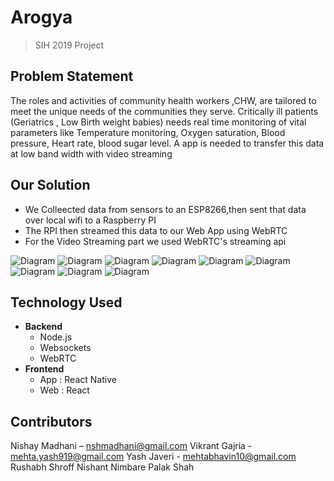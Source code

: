 # Arogya
> SIH 2019 Project



## Problem Statement
The roles and activities of community health workers ,CHW, are tailored to meet the unique needs of the communities they serve. Critically ill patients (Geriatrics , Low Birth weight babies) needs real time monitoring of vital parameters like Temperature monitoring, Oxygen saturation, Blood pressure, Heart rate, blood sugar level. A app is needed to transfer this data at low band width with video streaming

## Our Solution
- We Colleected data from sensors to an ESP8266,then sent that data over local wifi to a Raspberry PI
- The RPI then streamed this data to our Web App using WebRTC
- For the Video Streaming part we used WebRTC's streaming api

![Diagram](Diagram.jpg)
![Diagram](app.jpg)
![Diagram](app1.jpg)
![Diagram](app2.jpg)
![Diagram](web.jpg)
![Diagram](web1.jpg)
![Diagram](web2.jpg)
![Diagram](rpi.jpg)
![Diagram](rpi2.jpg)


## Technology Used
- **Backend**
    - Node.js
    - Websockets
    - WebRTC
- **Frontend**
    - App : React Native
    - Web : React


## Contributors

Nishay Madhani  – nshmadhani@gmail.com
Vikrant Gajria -  mehta.yash919@gmail.com
Yash Javeri - mehtabhavin10@gmail.com
Rushabh Shroff
Nishant Nimbare
Palak Shah



